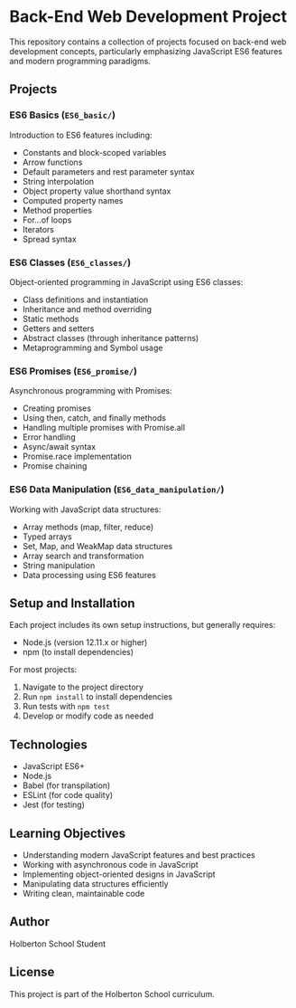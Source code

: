 # Back-End Web Development Project

This repository contains a collection of projects focused on back-end web development concepts, particularly emphasizing JavaScript ES6 features and modern programming paradigms.

## Projects

### ES6 Basics (`ES6_basic/`)
Introduction to ES6 features including:
- Constants and block-scoped variables
- Arrow functions
- Default parameters and rest parameter syntax
- String interpolation
- Object property value shorthand syntax
- Computed property names
- Method properties
- For...of loops
- Iterators
- Spread syntax

### ES6 Classes (`ES6_classes/`)
Object-oriented programming in JavaScript using ES6 classes:
- Class definitions and instantiation
- Inheritance and method overriding
- Static methods
- Getters and setters
- Abstract classes (through inheritance patterns)
- Metaprogramming and Symbol usage

### ES6 Promises (`ES6_promise/`)
Asynchronous programming with Promises:
- Creating promises
- Using then, catch, and finally methods
- Handling multiple promises with Promise.all
- Error handling
- Async/await syntax
- Promise.race implementation
- Promise chaining

### ES6 Data Manipulation (`ES6_data_manipulation/`)
Working with JavaScript data structures:
- Array methods (map, filter, reduce)
- Typed arrays
- Set, Map, and WeakMap data structures
- Array search and transformation
- String manipulation
- Data processing using ES6 features

## Setup and Installation

Each project includes its own setup instructions, but generally requires:
- Node.js (version 12.11.x or higher)
- npm (to install dependencies)

For most projects:
1. Navigate to the project directory
2. Run `npm install` to install dependencies
3. Run tests with `npm test`
4. Develop or modify code as needed

## Technologies

- JavaScript ES6+
- Node.js
- Babel (for transpilation)
- ESLint (for code quality)
- Jest (for testing)

## Learning Objectives

- Understanding modern JavaScript features and best practices
- Working with asynchronous code in JavaScript
- Implementing object-oriented designs in JavaScript
- Manipulating data structures efficiently
- Writing clean, maintainable code

## Author

Holberton School Student

## License

This project is part of the Holberton School curriculum.
